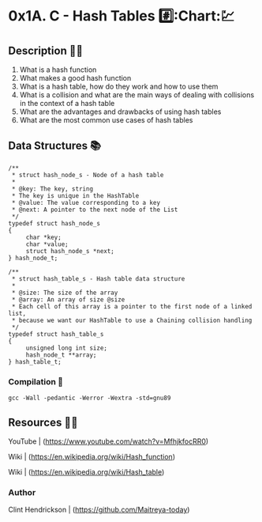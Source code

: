 # 0x1A. C - Hash Tables :hash::Chart::chart:


## Description :teacher:

1. What is a hash function
2. What makes a good hash function
3. What is a hash table, how do they work and how to use them
4. What is a collision and what are the main ways of dealing with collisions in the context of a hash table
5. What are the advantages and drawbacks of using hash tables
6. What are the most common use cases of hash tables

## Data Structures :books:

```
/**
 * struct hash_node_s - Node of a hash table
 *
 * @key: The key, string
 * The key is unique in the HashTable
 * @value: The value corresponding to a key
 * @next: A pointer to the next node of the List
 */
typedef struct hash_node_s
{
     char *key;
     char *value;
     struct hash_node_s *next;
} hash_node_t;

/**
 * struct hash_table_s - Hash table data structure
 *
 * @size: The size of the array
 * @array: An array of size @size
 * Each cell of this array is a pointer to the first node of a linked list,
 * because we want our HashTable to use a Chaining collision handling
 */
typedef struct hash_table_s
{
     unsigned long int size;
     hash_node_t **array;
} hash_table_t;
```

### Compilation :wrench:
```
gcc -Wall -pedantic -Werror -Wextra -std=gnu89
```

## Resources  :technologist:

YouTube  |  (https://www.youtube.com/watch?v=MfhjkfocRR0)

Wiki  |  (https://en.wikipedia.org/wiki/Hash_function)

Wiki  |  (https://en.wikipedia.org/wiki/Hash_table)


### Author 
Clint Hendrickson | (https://github.com/Maitreya-today)
